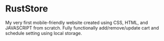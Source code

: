 # RustStore
My very first mobile-friendly website created using CSS, HTML, and JAVASCRIPT from scratch. Fully functionally add/remove/update cart and schedule setting using local storage.
